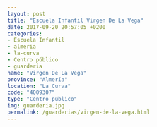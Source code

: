 ```yaml
---
layout: post
title: "Escuela Infantil Virgen De La Vega"
date: 2017-09-20 20:57:05 +0200
categories:
- Escuela Infantil
- almeria
- la-curva
- Centro público
- guarderia
name: "Virgen De La Vega"
province: "Almería"
location: "La Curva"
code: "4009307"
type: "Centro público"
img: guarderia.jpg
permalink: /guarderias/virgen-de-la-vega.html
---
```

